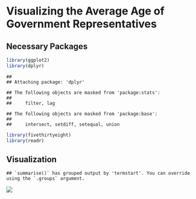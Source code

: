 Visualizing the Average Age of Government Representatives
================

## Necessary Packages

``` r
library(ggplot2)
library(dplyr)
```

    ## 
    ## Attaching package: 'dplyr'

    ## The following objects are masked from 'package:stats':
    ## 
    ##     filter, lag

    ## The following objects are masked from 'package:base':
    ## 
    ##     intersect, setdiff, setequal, union

``` r
library(fivethirtyeight)
library(readr)
```

## Visualization

    ## `summarise()` has grouped output by 'termstart'. You can override using the `.groups` argument.

![](README_files/figure-gfm/pressure-1.png)<!-- -->
